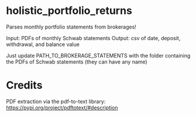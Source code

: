 # holistic_portfolio_returns

Parses monthly portfolio statements from brokerages!

Input: PDFs of monthly Schwab statements
Output: csv of date, deposit, withdrawal, and balance value 

Just update PATH_TO_BROKERAGE_STATEMENTS with the folder containing the PDFs of Schwab statements (they can have any name)


# Credits

PDF extraction via the pdf-to-text library:
https://pypi.org/project/pdftotext/#description
